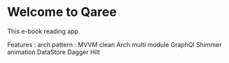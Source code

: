 # Welcome to Qaree
This e-book reading app



Features :
    arch pattern : MVVM
    clean Arch
    multi module
    GraphQl
    Shimmer animation
    DataStore
    Dagger Hilt
    
